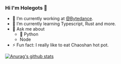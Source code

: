 ### Hi I'm Holegots 👋
- 🔭 I’m currently working at [@Bytedance](https://github.com/bytedance).
- 🌱 I’m currently learning Typescript, Rust and more.
- 💬 Ask me about 
  - 🐍 Python
  - Node
- ⚡ Fun fact: I really like to eat Chaoshan hot pot.
<!--
**fuergaosi233/fuergaosi233** is a ✨ _special_ ✨ repository because its `README.md` (this file) appears on your GitHub profile.


- 🔭 I’m currently working on ...
- 🌱 I’m currently learning ...
- 👯 I’m looking to collaborate on ...
- 🤔 I’m looking for help with ...
- 💬 Ask me about ...
- 📫 How to reach me: ...
- 😄 Pronouns: ...
- ⚡ Fun fact: ...
-->
[![Anurag's github stats](https://github-readme-stats.vercel.app/api?username=fuergaosi233&show_icons=true&theme=radical)](https://github.com/anuraghazra/github-readme-stats)
